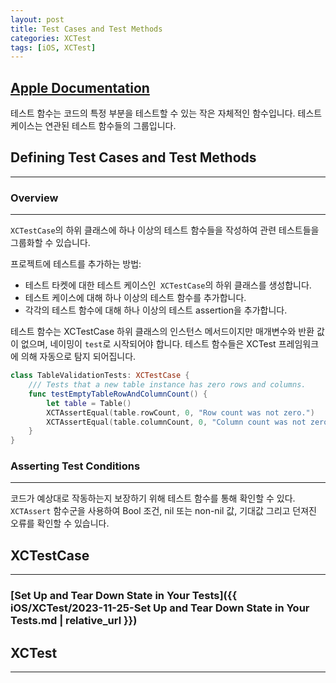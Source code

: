 ```yaml
---
layout: post
title: Test Cases and Test Methods
categories: XCTest
tags: [iOS, XCTest]
---
```


## [Apple Documentation](https://developer.apple.com/documentation/xctest#1612636)

테스트 함수는 코드의 특정 부분을 테스트할 수 있는 작은 자체적인 함수입니다. 테스트 케이스는 연관된 테스트 함수들의 그룹입니다. 

## Defining Test Cases and Test Methods
---

### Overview
---

`XCTestCase`의 하위 클래스에 하나 이상의 테스트 함수들을 작성하여 관련 테스트들을 그룹화할 수 있습니다. 

프로젝트에 테스트를 추가하는 방법:
- 테스트 타켓에 대한 테스트 케이스인` XCTestCase`의 하위 클래스를 생성합니다.
- 테스트 케이스에 대해 하나 이상의 테스트 함수를 추가합니다. 
- 각각의 테스트 함수에 대해 하나 이상의 테스트 assertion을 추가합니다. 

테스트 함수는 XCTestCase 하위 클래스의 인스턴스 메서드이지만 매개변수와 반환 값이 없으며, 네이밍이 `test`로 시작되어야 합니다. 테스트 함수들은 XCTest 프레임워크에 의해 자동으로 탐지 되어집니다. 

``` swift
class TableValidationTests: XCTestCase {
    /// Tests that a new table instance has zero rows and columns.
    func testEmptyTableRowAndColumnCount() {
        let table = Table()
        XCTAssertEqual(table.rowCount, 0, "Row count was not zero.")
        XCTAssertEqual(table.columnCount, 0, "Column count was not zero.")
    }
}
```

### Asserting Test Conditions
---

코드가 예상대로 작동하는지 보장하기 위해 테스트 함수를 통해 확인할 수 있다. `XCTAssert` 함수군을 사용하여 Bool 조건, nil 또는 non-nil 값, 기대값 그리고 던져진 오류를 확인할 수 있습니다. 

## XCTestCase
---

### [Set Up and Tear Down State in Your Tests]({{ iOS/XCTest/2023-11-25-Set Up and Tear Down State in Your Tests.md | relative_url }})

## XCTest
---


